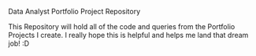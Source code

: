Data Analyst Portfolio Project Repository

This Repository will hold all of the code and queries from the Portfolio Projects I create. I really hope this is helpful and helps me land that dream job! :D
